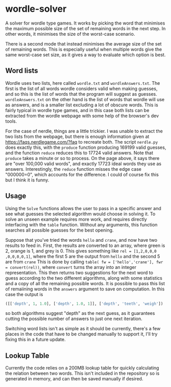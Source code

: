 # wordle-solver
A solver for wordle type games. It works by picking the word that minimises the maximum possible size of the set of remaining words in the next step. In other words, it minimises the size of the worst-case scenario.

There is a second mode that instead minimises the average size of the set of remaining words. This is especially useful when multiple words give the same worst-case set size, as it gives a way to evaluate which option is best.

## Word lists
Wordle uses two lists, here called `wordle.txt` and `wordleAnswers.txt`. The first is the list of all words wordle considers valid when making guesses, and so this is the list of words that the program will suggest as guesses. `wordleAnswers.txt` on the other hand is the list of words that wordle will use as answers, and is a smaller list excluding a lot of obscure words. This is fairly typical in wordle type games, and in this case both lists can be extracted from the wordle webpage with some help of the browser's dev tools.

For the case of nerdle, things are a little trickier. I was unable to extract the two lists from the webpage, but there is enough information given at https://faqs.nerdlegame.com/?faq to recreate both. The script `nerdle.py` does exactly this, with the `produce` function producing 169199 valid guesses, and the function `reduce` reduces this to 17724 valid answers. Note that `produce` takes a minute or so to process. On the page above, it says there are "over 100,000 valid words", and exactly 17723 ideal words they use as answers. Interestingly, the `reduce` function misses the edge case "000000=0", which accounts for the difference. I could of course fix this but I think it is funny.

## Usage
Using the `Solve` functions allows the user to pass in a specific answer and see what guesses the selected algorithm would choose in solving it. To solve an unseen example requires more work, and requires directly interfacing with the `table` function. Without any arguments, this function searches all possible guesses for the best opening. 

Suppose that you've tried the words `hello` and `crane`, and now have two results to feed in. First, the results are converted to an array, where green is 2, orange is 1, and grey is 0. This gives something like `rel = [1,2,0,0,0 ,0,0,0,0,1]`, where the first 5 are the output from `hello` and the second 5 are from `crane` This is done by calling `table( fw = ['hello','crane'], fwr = convert(rel))`, where `convert` turns the array into an integer representation. This then returns two suggestions for the next word to guess according to the two different algorithms, along with some statistics and a copy of all the remaining possible words. It is possible to pass this list of remaiining words in the `answers` argument to save on computation. In this case the output is 
```py
([['depth', 1, 1.0], ['depth', 1.0, 1]], ['depth', 'teeth', 'weigh'])
```
so both algorithms suggest "depth" as the next guess, as it guarantees cutting the possible number of answers to just one next iteration.

Switching word lists isn't as simple as it should be currently, there's a few places in the code that have to be changed manually to support it, I'll try fixing this in a future update.

## Lookup Table
Currently the code relies on a 200MB lookup table for quickly calculating the relation between two words. This isn't included in the repository so is generated in memory, and can then be saved manually if desired.
